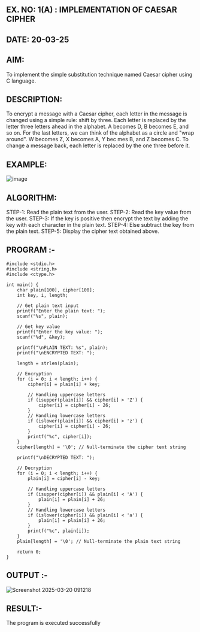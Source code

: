## EX. NO: 1(A) : IMPLEMENTATION OF CAESAR CIPHER
## DATE: 20-03-25
## AIM:

To implement the simple substitution technique named Caesar cipher using C language.

## DESCRIPTION:

To encrypt a message with a Caesar cipher, each letter in the message is changed using a simple rule: shift by three. Each letter is replaced by the letter three letters ahead in the alphabet. A becomes D, B becomes E, and so on. For the last letters, we can think of the
alphabet as a circle and "wrap around". W becomes Z, X becomes A, Y bec mes B, and Z
becomes C. To change a message back, each letter is replaced by the one three before it.

## EXAMPLE:



![image](https://github.com/Hemamanigandan/CNS/assets/149653568/eb9c6c43-8c80-4cdd-b9d4-91705a311c79)


## ALGORITHM:

 STEP-1: Read the plain text from the user.
 STEP-2: Read the key value from the user.
 STEP-3: If the key is positive then encrypt the text by adding the key with each character in the plain text.
 STEP-4: Else subtract the key from the plain text.
 STEP-5: Display the cipher text obtained above.


## PROGRAM :-
```
#include <stdio.h>
#include <string.h>
#include <ctype.h>

int main() {
    char plain[100], cipher[100];
    int key, i, length;

    // Get plain text input
    printf("Enter the plain text: ");
    scanf("%s", plain);

    // Get key value
    printf("Enter the key value: ");
    scanf("%d", &key);

    printf("\nPLAIN TEXT: %s", plain);
    printf("\nENCRYPTED TEXT: ");

    length = strlen(plain);

    // Encryption
    for (i = 0; i < length; i++) {
        cipher[i] = plain[i] + key;

        // Handling uppercase letters
        if (isupper(plain[i]) && cipher[i] > 'Z') {
            cipher[i] = cipher[i] - 26;
        }
        // Handling lowercase letters
        if (islower(plain[i]) && cipher[i] > 'z') {
            cipher[i] = cipher[i] - 26;
        }
        printf("%c", cipher[i]);
    }
    cipher[length] = '\0'; // Null-terminate the cipher text string

    printf("\nDECRYPTED TEXT: ");

    // Decryption
    for (i = 0; i < length; i++) {
        plain[i] = cipher[i] - key;

        // Handling uppercase letters
        if (isupper(cipher[i]) && plain[i] < 'A') {
            plain[i] = plain[i] + 26;
        }
        // Handling lowercase letters
        if (islower(cipher[i]) && plain[i] < 'a') {
            plain[i] = plain[i] + 26;
        }
        printf("%c", plain[i]);
    }
    plain[length] = '\0'; // Null-terminate the plain text string

    return 0;
}
```



## OUTPUT :-
![Screenshot 2025-03-20 091218](https://github.com/user-attachments/assets/009266f3-ebb8-4368-b35f-d9aeff17bb52)

## RESULT:-
The program is executed successfully
 
